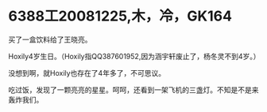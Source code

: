 # 6388工20081225,木，冷，GK164

买了一盒饮料给了王晓亮。

Hoxily4岁生日。（Hoxily指QQ387601952,因为涵宇轩废止了，杨冬灵不到4岁。）

没想到啊，就Hoxily也存在了4年多了，不可思议。

吃过饭，发现了一颗亮亮的星星。呵呵，还看到一架飞机的三盏灯。不知是不是来轰炸我们。

